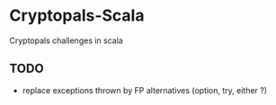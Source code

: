# Cryptopals-Scala
Cryptopals challenges in scala

## TODO

- replace exceptions thrown by FP alternatives (option, try, either ?)
